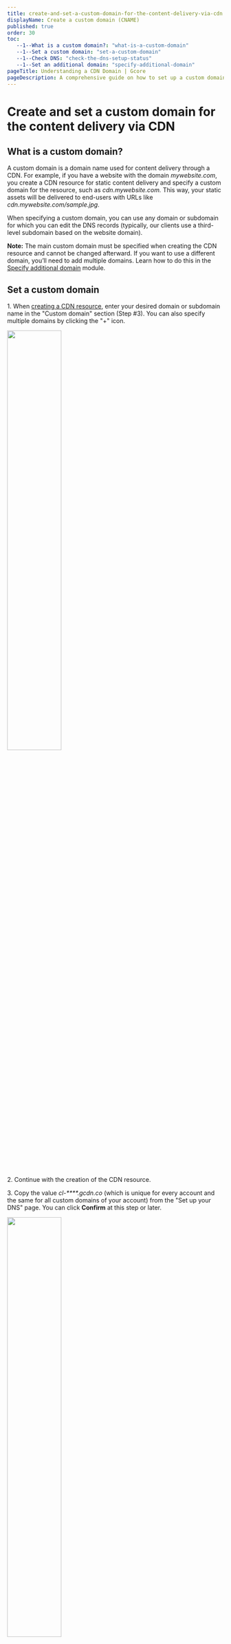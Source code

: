 ```yaml
---
title: create-and-set-a-custom-domain-for-the-content-delivery-via-cdn
displayName: Create a custom domain (CNAME)
published: true
order: 30
toc:
   --1--What is a custom domain?: "what-is-a-custom-domain"
   --1--Set a custom domain: "set-a-custom-domain"
   --1--Check DNS: "check-the-dns-setup-status"
   --1--Set an additional domain: "specify-additional-domain"
pageTitle: Understanding a CDN Domain | Gcore
pageDescription: A comprehensive guide on how to set up a custom domain in the control panel and on the DNS hosting side for content delivery via CDN.
---
```

# Create and set a custom domain for the content delivery via CDN
  
## What is a custom domain?

A custom domain is a domain name used for content delivery through a CDN. For example, if you have a website with the domain _mywebsite.com_, you create a CDN resource for static content delivery and specify a custom domain for the resource, such as _cdn.mywebsite.com._ This way, your static assets will be delivered to end-users with URLs like _cdn.mywebsite.com/sample.jpg_. 

When specifying a custom domain, you can use any domain or subdomain for which you can edit the DNS records (typically, our clients use a third-level subdomain based on the website domain). 

**Note:** The main custom domain must be specified when creating the CDN resource and cannot be changed afterward. If you want to use a different domain, you’ll need to add multiple domains. Learn how to do this in the [Specify additional domain](https://gcore.com/docs/cdn/cdn-resource-options/general/create-and-set-a-custom-domain-for-the-content-delivery-via-cdn#specify-additional-domain) module.

## Set a custom domain

1\. When <a href="https://gcore.com/docs/cdn/getting-started/create-a-cdn-resource/create-a-cdn-resource-for-only-static-files" target="_blank">creating a CDN resource</a>, enter your desired domain or subdomain name in the "Custom domain" section (Step #3). You can also specify multiple domains by clicking the "+" icon.  

<img src="https://assets.gcore.pro/docs/cdn/cdn-resource-options/general/create-and-set-a-custom-domain-for-the-content-delivery-via-cdn/12865716431377.png" alt="" width="50%">

2\. Continue with the creation of the CDN resource.

3\. Copy the value _cl-\*\*\*\*.gcdn.co_ (which is unique for every account and the same for all custom domains of your account) from the "Set up your DNS" page. You can click **Confirm** at this step or later.

<img src="https://assets.gcore.pro/docs/cdn/cdn-resource-options/general/create-and-set-a-custom-domain-for-the-content-delivery-via-cdn/12865779424017.png" alt=""  width="50%">

4\. Go to your DNS provider’s website. 

5\. Create a <a href="https://en.wikipedia.org/wiki/CNAME_record" target="_blank">CNAME record</a> for the custom domain with the value copied in step 3 of this guide. The CNAME record should be specified as follows:

```
cdn mywebsite.com. cl-****.gcdn.co 
```

Replace _cl-\*\*\*\*.gcdn.co_ will the value specific to your account.

If you specified multiple custom domains in step 1, add CNAME records for all additional custom domains.

You can use the ```dig``` command in the terminal or an <a href="https://toolbox.googleapps.com/apps/dig" target="_blank">online dig tool</a> to check the record. If the record was added correctly, you should receive a response similar to the one specified above.

6\. Complete the CDN resource creation. You will see the following pop-up when all configurations are completed:

<img src="https://assets.gcore.pro/docs/cdn/cdn-resource-options/general/create-and-set-a-custom-domain-for-the-content-delivery-via-cdn/12865856535057.png" alt="" width="50%">

## Check the DNS setup status

The "Setup Guide" will help verify that the configuration was completed successfully. If you see this message, this indicates that something is incorrect or missing in the configuration.

1\. Open the settings of the created CDN resource.

2\. Click on "Setup guide".

<img src="https://assets.gcore.pro/docs/cdn/cdn-resource-options/general/create-and-set-a-custom-domain-for-the-content-delivery-via-cdn/12865899219729.png" alt="" width="80%">

3\. A drawer will open, displaying each step of the configuration process. A check mark indicates that the step was successful. If there is no check mark, click on the step and follow the instructions to complete the configuration. When the setup is finished, click **Check DNS Setup Status**.

<img src="https://assets.gcore.pro/docs/cdn/cdn-resource-options/general/create-and-set-a-custom-domain-for-the-content-delivery-via-cdn/12865917904145.png" alt="" width="80%">

- If you see the message "DNS record hasn’t been set up", something has gone wrong. Please check the DNS hosting settings.

<img src="https://assets.gcore.pro/docs/cdn/cdn-resource-options/general/create-and-set-a-custom-domain-for-the-content-delivery-via-cdn/12865924935057.png" alt="" width="50%">

- If you see the message "DNS record has been successfully set up", the configuration has been completed correctly.

<img src="https://assets.gcore.pro/docs/cdn/cdn-resource-options/general/create-and-set-a-custom-domain-for-the-content-delivery-via-cdn/12865958946065.png" alt="" width="50%">

To check the front end of your integrated website, right-click on any static files and choose "Inspect". This will show you the content delivery URL where your file is served.

## Specify additional domain

1\. Go to the <a href="https://cdn.gcore.com/resources/list" target="_blank">CDN resource list</a> and click on the custom domain of the resource you want to configure.

<img src="https://assets.gcore.pro/docs/cdn/cdn-resource-options/general/create-and-set-a-custom-domain-for-the-content-delivery-via-cdn/12866059375761.png" alt="" width="80%">

2\. In the "Custom domain" section, click the plus sign (+) next to the "Domain" field and enter your desired domain name. You can add several domains.

<img src="https://assets.gcore.pro/docs/cdn/cdn-resource-options/general/create-and-set-a-custom-domain-for-the-content-delivery-via-cdn/12866081938961.png" alt="" width="80%">

3\. Click **Save changes** at the bottom of the page.

**Note**: You need to add a CNAME record to your DNS following the [instructions above](https://gcore.com/docs/cdn/cdn-resource-options/general/create-and-set-a-custom-domain-for-the-content-delivery-via-cdn#set-a-custom-domain) for each additional domain.

Once the additional domains are set up, you can configure your website to deliver different types of static files from separate domains.
